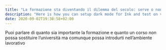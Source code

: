 ```yaml
---
title: "La formazione sta diventando il dilemma del secolo: serve o non serve, è questo il problema?🇮🇹"
description: "Here is how you can setup dark mode for Ink and test on various OS like iOS, Android, macOS and Windows 10."
date: 2020-09-02T19:38:58+02:00
---
```


Puoi parlare di quanto sia importante la formazione e quanto un corso non possa sostituire l’università ma comunque possa introdurti nell’ambiente lavorativo
